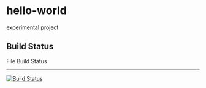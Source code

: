 # hello-world
experimental project

## Build Status

File Build Status
--- ---
[![Build Status](https://travis-ci.com/B18031521/hello-world.svg?branch=master)](https://travis-ci.com/B18031521/hello-world)
